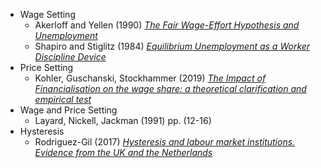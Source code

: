 - Wage Setting
	- Akerloff and Yellen (1990) [*The Fair Wage-Effort Hypothesis and Unemployment*](https://www.jstor.org/stable/2937787)
	- Shapiro and Stiglitz (1984) [*Equilibrium Unemployment as a Worker Discipline Device*](https://www.jstor.org/stable/1804018?seq=1)
- Price Setting
	- Kohler, Guschanski, Stockhammer (2019) [*The Impact of Financialisation on the wage share: a theoretical clarification and empirical test*](https://academic.oup.com/cje/article-abstract/43/4/937/5538917)
- Wage and Price Setting
	- Layard, Nickell, Jackman (1991) pp. (12-16)
- Hysteresis
	- Rodriguez-Gil (2017) [*Hysteresis and labour market institutions. Evidence from the UK and the Netherlands*](https://link.springer.com/article/10.1007/s00181-017-1338-y)